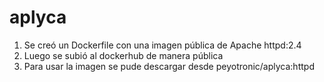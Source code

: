 # aplyca
1. Se creó un Dockerfile con una imagen pública de Apache httpd:2.4
2. Luego se subió al dockerhub de manera pública
3. Para usar la imagen se pude descargar desde peyotronic/aplyca:httpd 
